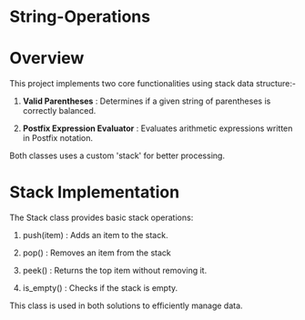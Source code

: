 # String-Operations

# Overview

This project implements two core functionalities using stack data structure:-

1. **Valid Parentheses** : Determines if a given string of parentheses is correctly balanced.

2. **Postfix Expression Evaluator** : Evaluates arithmetic expressions written in Postfix notation.

Both classes uses a custom 'stack' for better processing.

# Stack Implementation

The Stack class provides basic stack operations:

1. push(item) : Adds an item to the stack.

2. pop() : Removes an item from the stack

3. peek() : Returns the top item without removing it.

4. is_empty() : Checks if the stack is empty.

This class is used in both solutions to efficiently manage data.

# 
